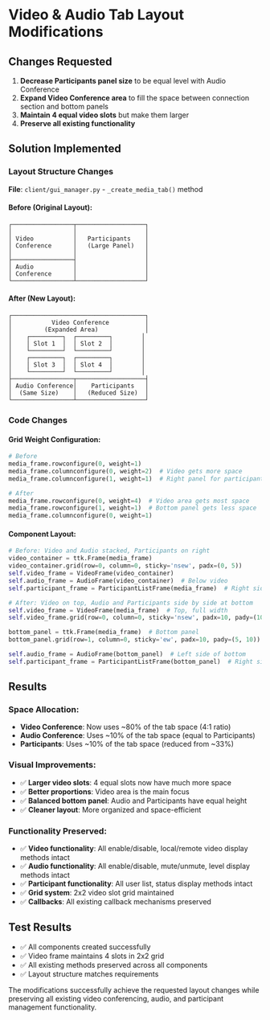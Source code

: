 # Video & Audio Tab Layout Modifications

## Changes Requested
1. **Decrease Participants panel size** to be equal level with Audio Conference
2. **Expand Video Conference area** to fill the space between connection section and bottom panels
3. **Maintain 4 equal video slots** but make them larger
4. **Preserve all existing functionality**

## Solution Implemented

### Layout Structure Changes
**File**: `client/gui_manager.py` - `_create_media_tab()` method

#### Before (Original Layout):
```
┌─────────────────┬───────────────────┐
│                 │                   │
│ Video           │   Participants    │
│ Conference      │   (Large Panel)   │
│                 │                   │
├─────────────────┤                   │
│ Audio           │                   │
│ Conference      │                   │
└─────────────────┴───────────────────┘
```

#### After (New Layout):
```
┌─────────────────────────────────────┐
│           Video Conference          │
│         (Expanded Area)             │
│    ┌─────────┐  ┌─────────┐        │
│    │ Slot 1  │  │ Slot 2  │        │
│    └─────────┘  └─────────┘        │
│    ┌─────────┐  ┌─────────┐        │
│    │ Slot 3  │  │ Slot 4  │        │
│    └─────────┘  └─────────┘        │
├─────────────────┬───────────────────┤
│ Audio Conference│    Participants   │
│  (Same Size)    │   (Reduced Size)  │
└─────────────────┴───────────────────┘
```

### Code Changes

#### Grid Weight Configuration:
```python
# Before
media_frame.rowconfigure(0, weight=1)
media_frame.columnconfigure(0, weight=2)  # Video gets more space
media_frame.columnconfigure(1, weight=1)  # Right panel for participants

# After  
media_frame.rowconfigure(0, weight=4)  # Video area gets most space
media_frame.rowconfigure(1, weight=1)  # Bottom panel gets less space
media_frame.columnconfigure(0, weight=1)
```

#### Component Layout:
```python
# Before: Video and Audio stacked, Participants on right
video_container = ttk.Frame(media_frame)
video_container.grid(row=0, column=0, sticky='nsew', padx=(0, 5))
self.video_frame = VideoFrame(video_container)
self.audio_frame = AudioFrame(video_container)  # Below video
self.participant_frame = ParticipantListFrame(media_frame)  # Right side

# After: Video on top, Audio and Participants side by side at bottom
self.video_frame = VideoFrame(media_frame)  # Top, full width
self.video_frame.grid(row=0, column=0, sticky='nsew', padx=10, pady=(10, 5))

bottom_panel = ttk.Frame(media_frame)  # Bottom panel
bottom_panel.grid(row=1, column=0, sticky='ew', padx=10, pady=(5, 10))

self.audio_frame = AudioFrame(bottom_panel)  # Left side of bottom
self.participant_frame = ParticipantListFrame(bottom_panel)  # Right side of bottom
```

## Results

### Space Allocation:
- **Video Conference**: Now uses ~80% of the tab space (4:1 ratio)
- **Audio Conference**: Uses ~10% of the tab space (equal to Participants)
- **Participants**: Uses ~10% of the tab space (reduced from ~33%)

### Visual Improvements:
- ✅ **Larger video slots**: 4 equal slots now have much more space
- ✅ **Better proportions**: Video area is the main focus
- ✅ **Balanced bottom panel**: Audio and Participants have equal height
- ✅ **Cleaner layout**: More organized and space-efficient

### Functionality Preserved:
- ✅ **Video functionality**: All enable/disable, local/remote video display methods intact
- ✅ **Audio functionality**: All enable/disable, mute/unmute, level display methods intact  
- ✅ **Participant functionality**: All user list, status display methods intact
- ✅ **Grid system**: 2x2 video slot grid maintained
- ✅ **Callbacks**: All existing callback mechanisms preserved

## Test Results
- ✅ All components created successfully
- ✅ Video frame maintains 4 slots in 2x2 grid
- ✅ All existing methods preserved across all components
- ✅ Layout structure matches requirements

The modifications successfully achieve the requested layout changes while preserving all existing video conferencing, audio, and participant management functionality.